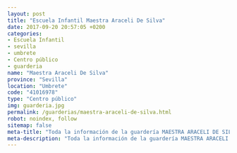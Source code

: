 ```yaml
---
layout: post
title: "Escuela Infantil Maestra Araceli De Silva"
date: 2017-09-20 20:57:05 +0200
categories:
- Escuela Infantil
- sevilla
- umbrete
- Centro público
- guarderia
name: "Maestra Araceli De Silva"
province: "Sevilla"
location: "Umbrete"
code: "41016978"
type: "Centro público"
img: guarderia.jpg
permalink: /guarderias/maestra-araceli-de-silva.html
robot: noindex, follow
sitemap: false
meta-title: "Toda la información de la guardería MAESTRA ARACELI DE SILVA"
meta-description: "Toda la información de la guardería MAESTRA ARACELI DE SILVA"
---
```

